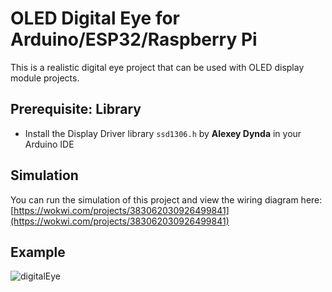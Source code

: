 # OLED Digital Eye for Arduino/ESP32/Raspberry Pi
This is a realistic digital eye project that can be used with OLED display module projects.

## Prerequisite: Library
- Install the Display Driver library ```ssd1306.h``` by **Alexey Dynda** in your Arduino IDE

## Simulation
You can run the simulation of this project and view the wiring diagram here: [https://wokwi.com/projects/383062030926499841](https://wokwi.com/projects/383062030926499841)

## Example
![digitalEye](https://github.com/neurogeist/roboticeye/assets/107321444/da05fefc-df9b-48ed-8213-496e34a5eb8a)
